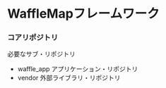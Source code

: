 # WaffleMapフレームワーク

### コアリポジトリ

 必要なサブ・リポジトリ

- waffle_app      アプリケーション・リポジトリ
- vendor           外部ライブラリ・リポジトリ

